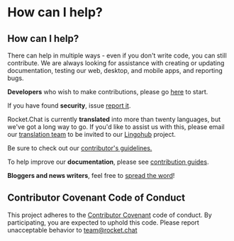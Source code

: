 # How can I help?

## How can I help?

There can help in multiple ways - even if you don't write code, you can still contribute. We are always looking for assistance with creating or updating documentation, testing our web, desktop, and mobile apps, and reporting bugs.

**Developers** who wish to make contributions, please go [here](developing.md) to start.

If you have found **security**, issue [report it](security/).

Rocket.Chat is currently **translated** into more than twenty languages, but we've got a long way to go. If you'd like to assist us with this, please email our [translation team](mailto:translations@rocket.chat) to be invited to our [Lingohub](https://translate.lingohub.com) project.

Be sure to check out our [contributor's guidelines.](../contributor-guidelines.md)

To help improve our **documentation**, please see [contribution guides](documentation/).

**Bloggers and news writers**, feel free to [spread the word](promoting.md)!

## Contributor Covenant Code of Conduct

This project adheres to the [Contributor Covenant](http://contributor-covenant.org) code of conduct. By participating, you are expected to uphold this code. Please report unacceptable behavior to team@rocket.chat
